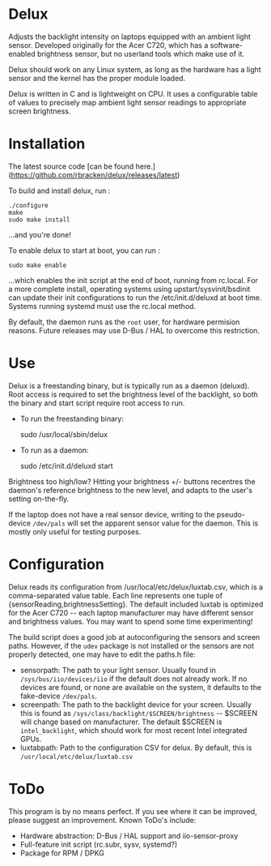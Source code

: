 # Delux
Adjusts the backlight intensity on laptops equipped with an ambient light sensor. Developed
originally for the Acer C720, which has a software-enabled brightness sensor, but no 
userland tools which make use of it.

Delux should work on any Linux system, as long as the hardware has a light sensor and 
the kernel has the proper module loaded.

Delux is written in C and is lightweight on CPU. It uses a configurable table of values 
to precisely map ambient light sensor readings to appropriate screen brightness.

# Installation
The latest source code [can be found here.] (https://github.com/rbracken/delux/releases/latest)

To build and install delux, run :

    ./configure
    make 
    sudo make install

...and you're done!

To enable delux to start at boot, you can run :

    sudo make enable

...which enables the init script at the end of boot, running from rc.local. For
a more complete install, operating systems using upstart/sysvinit/bsdinit can
update their init configurations to run the /etc/init.d/deluxd at boot time. Systems
running systemd must use the rc.local method.

By default, the daemon runs as the `root` user, for hardware permision reasons. Future
releases may use D-Bus / HAL to overcome this restriction.

# Use
Delux is a freestanding binary, but is typically run as a daemon (deluxd). Root
access is required to set the brightness level of the backlight, so both the
binary and start script require root access to run.

- To run the freestanding binary:

    sudo /usr/local/sbin/delux

- To run as a daemon:

    sudo /etc/init.d/deluxd start

Brightness too high/low? Hitting your brightness +/- buttons recentres the daemon's
reference brightness to the new level, and adapts to the user's setting on-the-fly.

If the laptop does not have a real sensor device, writing to the pseudo-device
`/dev/pals` will set the apparent sensor value for the daemon. This is mostly
only useful for testing purposes.

# Configuration 
Delux reads its configuration from /usr/local/etc/delux/luxtab.csv, which is a comma-separated
value table. Each line represents one tuple of {sensorReading,brightnessSetting}. The default
included luxtab is optimized for the Acer C720 -- each laptop manufacturer may have different
sensor and brightness values. You may want to spend some time experimenting!

The build script does a good job at autoconfiguring the sensors and screen paths.
However, if the `udev` package is not installed or the sensors are not properly
detected, one may have to edit the paths.h file:
- sensorpath: The path to your light sensor. Usually found in `/sys/bus/iio/devices/iio` if
    the default does not already work. If no devices are found, or none are available on
    the system, it defaults to the fake-device `/dev/pals`.
- screenpath: The path to the backlight device for your screen. Usually this is found as
    `/sys/class/backlight/$SCREEN/brightness` -- $SCREEN will change based on manufacturer.
    The default $SCREEN is `intel_backlight`, which should work for most recent Intel integrated GPUs.
- luxtabpath: Path to the configuration CSV for delux. By default, this is `/usr/local/etc/delux/luxtab.csv`
    
# ToDo
This program is by no means perfect. If you see where it can be improved, 
please suggest an improvement. Known ToDo's include:
- Hardware abstraction: D-Bus / HAL support and iio-sensor-proxy
- Full-feature init script (rc.subr, sysv, systemd?)
- Package for RPM / DPKG

